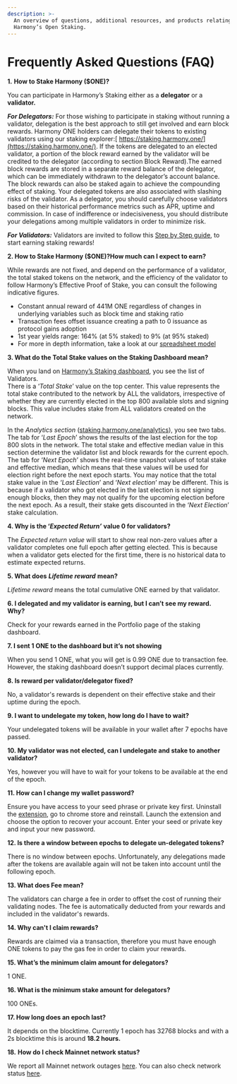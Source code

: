 ```yaml
---
description: >-
  An overview of questions, additional resources, and products relating to
  Harmony’s Open Staking.
---
```


# Frequently Asked Questions \(FAQ\)

**1.** **How to Stake Harmony \($ONE\)?**

You can participate in Harmony’s Staking either as a **delegator** or a **validator.**

_**For Delegators:**_ For those wishing to participate in staking without running a validator, delegation is the best approach to still get involved and earn block rewards. Harmony ONE holders can delegate their tokens to existing validators using our staking explorer:[ https://staking.harmony.one/](https://staking.harmony.one/). If the tokens are delegated to an elected validator, a portion of the block reward earned by the validator will be credited to the delegator \(according to section Block Reward\).The earned block rewards are stored in a separate reward balance of the delegator, which can be immediately withdrawn to the delegator’s account balance. The block rewards can also be staked again to achieve the compounding effect of staking. Your delegated tokens are also associated with slashing risks of the validator. As a delegator, you should carefully choose validators based on their historical performance metrics such as APR, uptime and commission. In case of indifference or indecisiveness, you should distribute your delegations among multiple validators in order to minimize risk.

_**For Validators:**_ Validators are invited to follow this [Step by Step guide](https://docs.harmony.one/home/validators), to start earning staking rewards!

**2. How to Stake Harmony \($ONE\)?How much can I expect to earn?**

While rewards are not fixed, and depend on the performance of a validator, the total staked tokens on the network, and the efficiency of the validator to follow Harmony’s Effective Proof of Stake, you can consult the following indicative figures.

* Constant annual reward of 441M ONE regardless of changes in underlying variables such as block time and staking ratio
* Transaction fees offset issuance creating a path to 0 issuance as protocol gains adoption
* 1st year yields range: 164% \(at 5% staked\) to 9% \(at 95% staked\)
* For more in depth information, take a look at our [spreadsheet model](https://docs.google.com/spreadsheets/d/1bcABBb47X8jOAQC-Dno9A9HFtLf8vlRp70P9xVqjhG4/edit#gid=1851981288)

**3. What do the Total Stake values on the Staking Dashboard mean?**

When you land on [Harmony’s Staking dashboard](http://staking.harmony.one/), you see the list of Validators.  
There is a ‘_Total Stake_’ value on the top center. This value represents the total stake contributed to the network by ALL the validators, irrespective of whether they are currently elected in the top 800 available slots and signing blocks. This value includes stake from ALL validators created on the network.

In the _Analytics section_ \([staking.harmony.one/analytics](https://staking.harmony.one/analytics)\), you see two tabs. The tab for ‘_Last Epoch_’ shows the results of the last election for the top 800 slots in the network. The total stake and effective median value in this section determine the validator list and block rewards for the current epoch. The tab for ‘_Next Epoch_’ shows the real-time snapshot values of total stake and effective median, which means that these values will be used for election right before the next epoch starts. You may notice that the total stake value in the _‘Last Election_’ and ‘_Next election_’ may be different. This is because if a validator who got elected in the last election is not signing enough blocks, then they may not qualify for the upcoming election before the next epoch. As a result, their stake gets discounted in the ‘_Next Election_’ stake calculation.

**4. Why is the ‘**_**Expected Return’**_ **value 0 for validators?**

The _Expected return value_ will start to show real non-zero values after a validator completes one full epoch after getting elected. This is because when a validator gets elected for the first time, there is no historical data to estimate expected returns.

**5. What does** _**Lifetime reward**_ **mean?**

_Lifetime reward_ means the total cumulative ONE earned by that validator.

**6. I delegated and my validator is earning, but I can’t see my reward. Why?**

Check for your rewards earned in the Portfolio page of the staking dashboard.

**7. I sent 1 ONE to the dashboard but it’s not showing**

When you send 1 ONE, what you will get is 0.99 ONE due to transaction fee. However, the staking dashboard doesn’t support decimal places currently.

**8. Is reward per validator/delegator fixed?**

No, a validator's rewards is dependent on their effective stake and their uptime during the epoch.

**9. I want to undelegate my token, how long do I have to wait?**

Your undelegated tokens will be available in your wallet after 7 epochs have passed.

**10. My validator was not elected, can I undelegate and stake to another validator?**

Yes, however you will have to wait for your tokens to be available at the end of the epoch.

**11. How can I change my wallet password?**

Ensure you have access to your seed phrase or private key first. Uninstall the [extension](https://chrome.google.com/webstore/detail/harmony/bjaeebonnimhcakeckbnemejhdpngdmd?hl=en), go to chrome store and reinstall. Launch the extension and choose the option to recover your account. Enter your seed or private key and input your new password.

**12. Is there a window between epochs to delegate un-delegated tokens?**

There is no window between epochs. Unfortunately, any delegations made after the tokens are available again will not be taken into account until the following epoch.

**13. What does Fee mean?**

The validators can charge a fee in order to offset the cost of running their validating nodes. The fee is automatically deducted from your rewards and included in the validator's rewards.

**14. Why can't I claim rewards?**

Rewards are claimed via a transaction, therefore you must have enough ONE tokens to pay the gas fee in order to claim your rewards.

**15. What’s the minimum claim amount for delegators?**

1 ONE.

**16. What is the minimum stake amount for delegators?**

100 ONEs.

**17. How long does an epoch last?**

It depends on the blocktime. Currently 1 epoch has 32768 blocks and with a 2s blocktime this is around **18.2 hours.**

**18.** **How do I check Mainnet network status?**

We report all Mainnet network outages [here](https://nodes.harmony.one/harmony-status/outages). You can also check network status [here](https://monitor.hmny.io/status).


